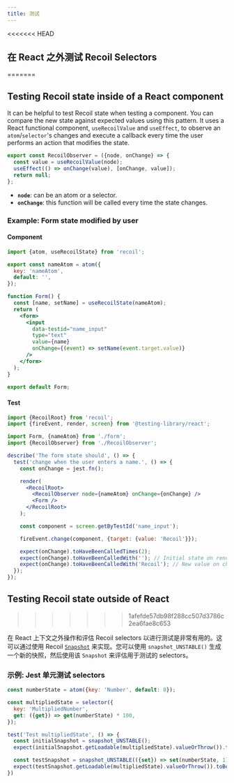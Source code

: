 ```yaml
---
title: 测试
---
```


<<<<<<< HEAD
## 在 React 之外测试 Recoil Selectors
=======
## Testing Recoil state inside of a React component

It can be helpful to test Recoil state when testing a component. You can compare the new state  against expected values using this pattern. It uses a React functional component, `useRecoilValue` and `useEffect`, to observe an `atom`/`selector`'s changes and execute a callback every time the user performs an action that modifies the state.

```jsx
export const RecoilObserver = ({node, onChange} => {
  const value = useRecoilValue(node);
  useEffect(() => onChange(value), [onChange, value]);
  return null;
};
```

* **`node`**: can be an atom or a selector.
* **`onChange`**: this function will be called every time the state changes.

### Example: Form state modified by user

#### Component

```jsx
import {atom, useRecoilState} from 'recoil';

export const nameAtom = atom({
  key: 'nameAtom',
  default: '',
});

function Form() {
  const [name, setName] = useRecoilState(nameAtom);
  return (
    <form>
      <input
        data-testid="name_input"
        type="text"
        value={name}
        onChange={(event) => setName(event.target.value)}
      />
    </form>
  );
}

export default Form;
```

#### Test

```jsx
import {RecoilRoot} from 'recoil';
import {fireEvent, render, screen} from '@testing-library/react';

import Form, {nameAtom} from './form';
import {RecoilObserver} from './RecoilObserver';

describe('The form state should', () => {
  test('change when the user enters a name.', () => {
    const onChange = jest.fn();

    render(
      <RecoilRoot>
        <RecoilObserver node={nameAtom} onChange={onChange} />
        <Form />
      </RecoilRoot>
    );

    const component = screen.getByTestId('name_input');

    fireEvent.change(component, {target: {value: 'Recoil'}});

    expect(onChange).toHaveBeenCalledTimes(2);
    expect(onChange).toHaveBeenCalledWith(''); // Initial state on render.
    expect(onChange).toHaveBeenCalledWith('Recoil'); // New value on change.
  });
});
```

## Testing Recoil state outside of React
>>>>>>> 1afefde57db98f288cc507d3786c2ea6fae8c653

在 React 上下文之外操作和评估 Recoil selectors 以进行测试是非常有用的。这可以通过使用 Recoil [`Snapshot`](/docs/api-reference/core/Snapshot) 来实现。您可以使用 `snapshot_UNSTABLE()` 生成一个新的快照，然后使用该 `Snapshot` 来评估用于测试的 selectors。

### 示例: Jest 单元测试 selectors

```jsx
const numberState = atom({key: 'Number', default: 0});

const multipliedState = selector({
  key: 'MultipliedNumber',
  get: ({get}) => get(numberState) * 100,
});

test('Test multipliedState', () => {
  const initialSnapshot = snapshot_UNSTABLE();
  expect(initialSnapshot.getLoadable(multipliedState).valueOrThrow()).toBe(0);

  const testSnapshot = snapshot_UNSTABLE(({set}) => set(numberState, 1));
  expect(testSnapshot.getLoadable(multipliedState).valueOrThrow()).toBe(100);
})
```
